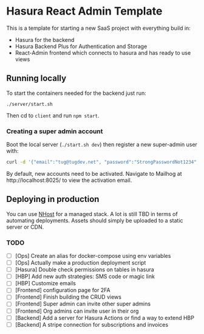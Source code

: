 # Hasura React Admin Template

This is a template for starting a new SaaS project with everything build in:
- Hasura for the backend
- Hasura Backend Plus for Authentication and Storage
- React-Admin frontend which connects to hasura and has ready to use views

## Running locally

To start the containers needed for the backend just run:

```
./server/start.sh
```

Then cd to `client` and run `npm start`.

### Creating a super admin account
Boot the local server (`./start.sh dev`) then register a new super-admin user with:
```bash
curl -d '{"email":"tug@tugdev.net", "password":"StrongPasswordNot1234", "register_options": { "default_role": "admin", "allowed_roles": ["admin", "orgAdmin", "user", "me"]}}' -H "Content-Type: application/json" -X POST http://localhost:4000/auth/register
```
By default, new accounts need to be activated. Navigate to Mailhog at http://localhost:8025/ to view the activation email.


## Deploying in production

You can use [NHost](https://nhost.io/) for a managed stack.
A lot is still TBD in terms of automating deployments.
Assets should simply be uploaded to a static server or CDN.

### TODO
- [ ] [Ops] Create an alias for docker-compose using env variables
- [ ] [Ops] Actually make a production deployment script
- [ ] [Hasura] Double check permissions on tables in hasura
- [ ] [HBP] Add new auth strategies: SMS code or magic link
- [ ] [HBP] Customize emails
- [ ] [Frontend] configuration page for 2FA
- [ ] [Frontend] Finish building the CRUD views
- [ ] [Frontend] Super admin can invite other super admins
- [ ] [Frontend] Org admins can invite user in their org
- [ ] [Backend] Add a server for Hasura Actions or find a way to extend HBP
- [ ] [Backend] A stripe connection for subscriptions and invoices
